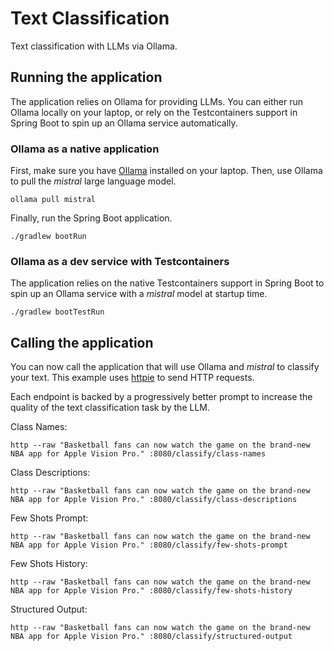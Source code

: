 # Text Classification

Text classification with LLMs via Ollama.

## Running the application

The application relies on Ollama for providing LLMs. You can either run Ollama locally on your laptop, or rely on the Testcontainers support in Spring Boot to spin up an Ollama service automatically.

### Ollama as a native application

First, make sure you have [Ollama](https://ollama.ai) installed on your laptop.
Then, use Ollama to pull the _mistral_ large language model.

```shell
ollama pull mistral
```

Finally, run the Spring Boot application.

```shell
./gradlew bootRun
```

### Ollama as a dev service with Testcontainers

The application relies on the native Testcontainers support in Spring Boot to spin up an Ollama service with a _mistral_ model at startup time.

```shell
./gradlew bootTestRun
```

## Calling the application

You can now call the application that will use Ollama and _mistral_ to classify your text.
This example uses [httpie](https://httpie.io) to send HTTP requests.

Each endpoint is backed by a progressively better prompt to increase the quality of the text classification task by the LLM.

Class Names:

```shell
http --raw "Basketball fans can now watch the game on the brand-new NBA app for Apple Vision Pro." :8080/classify/class-names
```

Class Descriptions:

```shell
http --raw "Basketball fans can now watch the game on the brand-new NBA app for Apple Vision Pro." :8080/classify/class-descriptions
```

Few Shots Prompt:

```shell
http --raw "Basketball fans can now watch the game on the brand-new NBA app for Apple Vision Pro." :8080/classify/few-shots-prompt
```

Few Shots History:

```shell
http --raw "Basketball fans can now watch the game on the brand-new NBA app for Apple Vision Pro." :8080/classify/few-shots-history
```

Structured Output:

```shell
http --raw "Basketball fans can now watch the game on the brand-new NBA app for Apple Vision Pro." :8080/classify/structured-output
```

